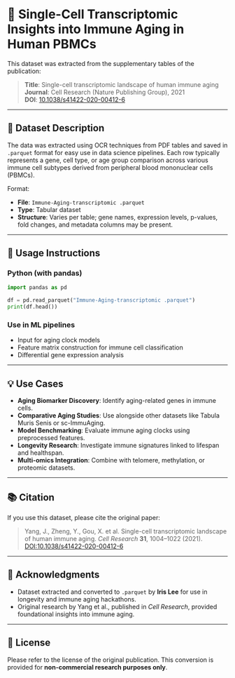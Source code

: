 # 🧬 Single-Cell Transcriptomic Insights into Immune Aging in Human PBMCs

This dataset was extracted from the supplementary tables of the publication:

> **Title**: Single-cell transcriptomic landscape of human immune aging  
> **Journal**: Cell Research (Nature Publishing Group), 2021  
> **DOI**: [10.1038/s41422-020-00412-6](https://doi.org/10.1038/s41422-020-00412-6)

---

## 📂 Dataset Description

The data was extracted using OCR techniques from PDF tables and saved in `.parquet` format for easy use in data science pipelines. Each row typically represents a gene, cell type, or age group comparison across various immune cell subtypes derived from peripheral blood mononuclear cells (PBMCs).

Format:  
- **File**: `Immune-Aging-transcriptomic .parquet`  
- **Type**: Tabular dataset  
- **Structure**: Varies per table; gene names, expression levels, p-values, fold changes, and metadata columns may be present.

---

## 🔧 Usage Instructions

### Python (with pandas)

```python
import pandas as pd

df = pd.read_parquet("Immune-Aging-transcriptomic .parquet")
print(df.head())
```

### Use in ML pipelines
- Input for aging clock models
- Feature matrix construction for immune cell classification
- Differential gene expression analysis

---

## 💡 Use Cases

- **Aging Biomarker Discovery**: Identify aging-related genes in immune cells.
- **Comparative Aging Studies**: Use alongside other datasets like Tabula Muris Senis or sc-ImmuAging.
- **Model Benchmarking**: Evaluate immune aging clocks using preprocessed features.
- **Longevity Research**: Investigate immune signatures linked to lifespan and healthspan.
- **Multi-omics Integration**: Combine with telomere, methylation, or proteomic datasets.

---

## 📚 Citation

If you use this dataset, please cite the original paper:

> Yang, J., Zheng, Y., Gou, X. et al. Single-cell transcriptomic landscape of human immune aging. *Cell Research* **31**, 1004–1022 (2021).  
> [DOI:10.1038/s41422-020-00412-6](https://doi.org/10.1038/s41422-020-00412-6)

---

## 🙏 Acknowledgments

- Dataset extracted and converted to `.parquet` by **Iris Lee** for use in longevity and immune aging hackathons.
- Original research by Yang et al., published in *Cell Research*, provided foundational insights into immune aging.

---

## 📁 License

Please refer to the license of the original publication. This conversion is provided for **non-commercial research purposes only**.
